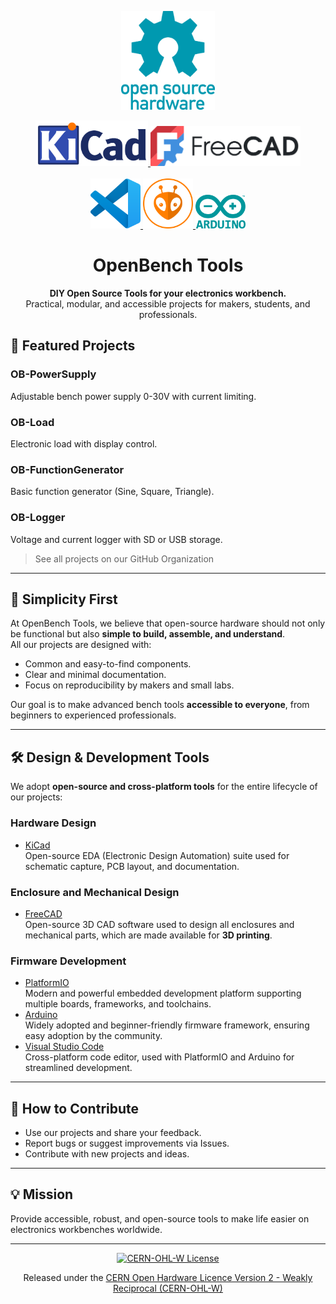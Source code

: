 <p align="center">
  <a href="https://oshwa.org/">
    <img src="assets/OSHW.png" alt="OpenBench Tools Logo" width="150">
  </a>
</p>

<p align="center">
  <a href="https://www.kicad.org/">
    <img src="assets/KiCad.png" alt="KiCad" width="180">
  </a>
  <a href="https://www.freecad.org/">
    <img src="assets/FreeCAD.png" alt="FreeCAD" width="240">
  </a>
  <br><br>
  <a href="https://code.visualstudio.com/">
    <img src="assets/VScode.png" alt="Visual Studio Code" width="80">
  </a>
  <a href="https://platformio.org/">
    <img src="assets/PlatformIO.png" alt="PlatformIO" width="80">
  </a>
  <a href="https://www.arduino.cc/">
    <img src="assets/Arduino.png" alt="Arduino" width="80">
  </a>
</p>


<h1 align="center">OpenBench Tools</h1>

<p align="center">
  <strong>DIY Open Source Tools for your electronics workbench.</strong><br>
  Practical, modular, and accessible projects for makers, students, and professionals.
</p>


## 🚀 Featured Projects

### OB-PowerSupply
Adjustable bench power supply 0-30V with current limiting.

### OB-Load
Electronic load with display control.

### OB-FunctionGenerator
Basic function generator (Sine, Square, Triangle).

### OB-Logger
Voltage and current logger with SD or USB storage.

> See all projects on our GitHub Organization

---

## 🔧 Simplicity First

At OpenBench Tools, we believe that open-source hardware should not only be functional but also **simple to build, assemble, and understand**.  
All our projects are designed with:
- Common and easy-to-find components.
- Clear and minimal documentation.
- Focus on reproducibility by makers and small labs.

Our goal is to make advanced bench tools **accessible to everyone**, from beginners to experienced professionals.

---

## 🛠 Design & Development Tools

We adopt **open-source and cross-platform tools** for the entire lifecycle of our projects:

### Hardware Design
- [KiCad](https://www.kicad.org/)  
  Open-source EDA (Electronic Design Automation) suite used for schematic capture, PCB layout, and documentation.

### Enclosure and Mechanical Design
- [FreeCAD](https://www.freecad.org/)  
  Open-source 3D CAD software used to design all enclosures and mechanical parts, which are made available for **3D printing**.

### Firmware Development
- [PlatformIO](https://platformio.org/)  
  Modern and powerful embedded development platform supporting multiple boards, frameworks, and toolchains.
- [Arduino](https://arduino.cc/)  
  Widely adopted and beginner-friendly firmware framework, ensuring easy adoption by the community.
- [Visual Studio Code](https://code.visualstudio.com/)  
  Cross-platform code editor, used with PlatformIO and Arduino for streamlined development.

---

## 🤝 How to Contribute

- Use our projects and share your feedback.
- Report bugs or suggest improvements via Issues.
- Contribute with new projects and ideas.

---

## 💡 Mission

Provide accessible, robust, and open-source tools to make life easier on electronics workbenches worldwide.

---


<p align="center">
  <a href="https://ohwr.org/cern_ohl_w_v2.txt">
    <img src="https://img.shields.io/badge/License-CERN--OHL--W-blue.svg" alt="CERN-OHL-W License">
  </a>
</p>

<p align="center">
  Released under the <a href="https://ohwr.org/cern_ohl_w_v2.txt">CERN Open Hardware Licence Version 2 - Weakly Reciprocal (CERN-OHL-W)</a>
</p>

